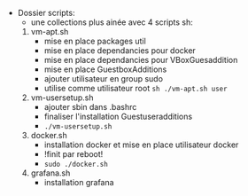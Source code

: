 * Dossier scripts:
    * une collections plus ainée avec 4 scripts sh:
    1. vm-apt.sh 
        * mise en place packages util
        * mise en place dependancies pour docker
        * mise en place dependancies pour VBoxGuesaddition
        * mise en place GuestboxAdditions
        * ajouter utilisateur en group sudo 
        * utilise comme utilisateur root `sh ./vm-apt.sh user`
    2. vm-usersetup.sh
        * ajouter sbin dans .bashrc
        * finaliser l'installation Guestuseradditions
        * `./vm-usersetup.sh` 
    3. docker.sh
        * installation docker et mise en place utilisateur docker
        * !finit par reboot!
        * `sudo ./docker.sh`
    4. grafana.sh
        * installation grafana
